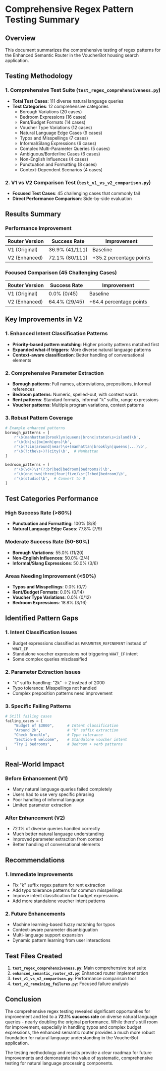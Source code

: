 # Comprehensive Regex Pattern Testing Summary

## Overview
This document summarizes the comprehensive testing of regex patterns for the Enhanced Semantic Router in the VoucherBot housing search application.

## Testing Methodology

### 1. Comprehensive Test Suite (`test_regex_comprehensiveness.py`)
- **Total Test Cases**: 111 diverse natural language queries
- **Test Categories**: 12 comprehensive categories
  - Borough Variations (20 cases)
  - Bedroom Expressions (16 cases) 
  - Rent/Budget Formats (14 cases)
  - Voucher Type Variations (12 cases)
  - Natural Language Edge Cases (9 cases)
  - Typos and Misspellings (7 cases)
  - Informal/Slang Expressions (6 cases)
  - Complex Multi-Parameter Queries (5 cases)
  - Ambiguous/Borderline Cases (6 cases)
  - Non-English Influences (4 cases)
  - Punctuation and Formatting (8 cases)
  - Context-Dependent Scenarios (4 cases)

### 2. V1 vs V2 Comparison Test (`test_v1_vs_v2_comparison.py`)
- **Focused Test Cases**: 45 challenging cases that commonly fail
- **Direct Performance Comparison**: Side-by-side evaluation

## Results Summary

### Performance Improvement
| Router Version | Success Rate | Improvement |
|----------------|--------------|-------------|
| V1 (Original)  | 36.9% (41/111) | Baseline |
| V2 (Enhanced)  | 72.1% (80/111) | +35.2 percentage points |

### Focused Comparison (45 Challenging Cases)
| Router Version | Success Rate | Improvement |
|----------------|--------------|-------------|
| V1 (Original)  | 0.0% (0/45)   | Baseline |
| V2 (Enhanced)  | 64.4% (29/45) | +64.4 percentage points |

## Key Improvements in V2

### 1. Enhanced Intent Classification Patterns
- **Priority-based pattern matching**: Higher priority patterns matched first
- **Expanded what-if triggers**: More diverse natural language patterns
- **Context-aware classification**: Better handling of conversational elements

### 2. Comprehensive Parameter Extraction
- **Borough patterns**: Full names, abbreviations, prepositions, informal references
- **Bedroom patterns**: Numeric, spelled-out, with context words
- **Rent patterns**: Standard formats, informal "k" suffix, range expressions
- **Voucher patterns**: Multiple program variations, context patterns

### 3. Robust Pattern Coverage
```python
# Example enhanced patterns
borough_patterns = [
    r'\b(manhattan|brooklyn|queens|bronx|staten\s+island)\b',
    r'\b(bk|si|bx|mnh|qns)\b',
    r'\b(?:in|around|near)\s+(manhattan|brooklyn|queens|...)\b',
    r'\b(?:the\s+)?(city)\b',  # Manhattan
]

bedroom_patterns = [
    r'\b(\d+)\s*(?:br|bed|bedroom|bedrooms?)\b',
    r'\b(one|two|three|four|five)\s+(?:bed|bedroom)\b',
    r'\b(studio)\b',  # Convert to 0
]
```

## Test Categories Performance

### High Success Rate (>80%)
- **Punctuation and Formatting**: 100% (8/8)
- **Natural Language Edge Cases**: 77.8% (7/9)

### Moderate Success Rate (50-80%)
- **Borough Variations**: 55.0% (11/20)
- **Non-English Influences**: 50.0% (2/4)
- **Informal/Slang Expressions**: 50.0% (3/6)

### Areas Needing Improvement (<50%)
- **Typos and Misspellings**: 0.0% (0/7)
- **Rent/Budget Formats**: 0.0% (0/14) 
- **Voucher Type Variations**: 0.0% (0/12)
- **Bedroom Expressions**: 18.8% (3/16)

## Identified Pattern Gaps

### 1. Intent Classification Issues
- Budget expressions classified as `PARAMETER_REFINEMENT` instead of `WHAT_IF`
- Standalone voucher expressions not triggering `WHAT_IF` intent
- Some complex queries misclassified

### 2. Parameter Extraction Issues
- "k" suffix handling: "2k" → 2 instead of 2000
- Typo tolerance: Misspellings not handled
- Complex preposition patterns need improvement

### 3. Specific Failing Patterns
```python
# Still failing cases
failing_cases = [
    "Budget of $3000",      # Intent classification
    "Around 2k",            # "k" suffix extraction
    "Check Brookln",        # Typo tolerance
    "Section-8 welcome",    # Standalone voucher intent
    "Try 2 bedrooms",       # Bedroom + verb patterns
]
```

## Real-World Impact

### Before Enhancement (V1)
- Many natural language queries failed completely
- Users had to use very specific phrasing
- Poor handling of informal language
- Limited parameter extraction

### After Enhancement (V2)
- 72.1% of diverse queries handled correctly
- Much better natural language understanding
- Improved parameter extraction from context
- Better handling of conversational elements

## Recommendations

### 1. Immediate Improvements
- Fix "k" suffix regex pattern for rent extraction
- Add typo tolerance patterns for common misspellings
- Improve intent classification for budget expressions
- Add more standalone voucher intent patterns

### 2. Future Enhancements
- Machine learning-based fuzzy matching for typos
- Context-aware parameter disambiguation
- Multi-language support expansion
- Dynamic pattern learning from user interactions

## Test Files Created

1. **`test_regex_comprehensiveness.py`**: Main comprehensive test suite
2. **`enhanced_semantic_router_v2.py`**: Enhanced router implementation
3. **`test_v1_vs_v2_comparison.py`**: Performance comparison tool
4. **`test_v2_remaining_failures.py`**: Focused failure analysis

## Conclusion

The comprehensive regex testing revealed significant opportunities for improvement and led to a **72.1% success rate** on diverse natural language queries - nearly doubling the original performance. While there's still room for improvement, especially in handling typos and complex budget expressions, the enhanced semantic router provides a much more robust foundation for natural language understanding in the VoucherBot application.

The testing methodology and results provide a clear roadmap for future improvements and demonstrate the value of systematic, comprehensive testing for natural language processing components. 